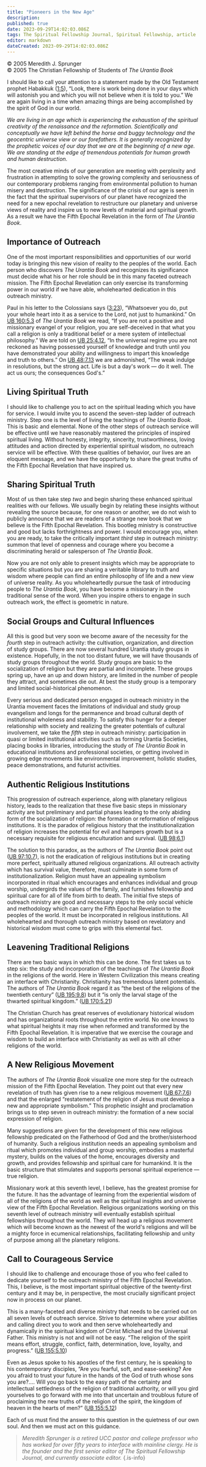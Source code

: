 ```yaml
---
title: "Pioneers in the New Age"
description: 
published: true
date: 2023-09-29T14:02:03.086Z
tags: The Spiritual Fellowship Journal, Spiritual Fellowship, article
editor: markdown
dateCreated: 2023-09-29T14:02:03.086Z
---
```


<p class="v-card v-sheet theme--light gray lighten-3 px-2">© 2005 Meredith J. Sprunger<br>© 2005 The Christian Fellowship of Students of <i>The Urantia Book</i></p>

I should like to call your attention to a statement made by the Old Testament prophet Habakkuk ([1:5](/en/Bible/Habakkuk/1#v5)), “Look, there is work being done in your days which will astonish you and which you will not believe when it is told to you.” We are again living in a time when amazing things are being accomplished by the spirit of God in our world.

_We are living in an age which is experiencing the exhaustion of the spiritual creativity of the renaissance and the reformation. Scientifically and conceptually we have left behind the horse and buggy technology and the geocentric universe view or our forefathers. It is generally recognized by the prophetic voices of our day that we are at the beginning of a new age. We are standing at the edge of tremendous potentials for human growth and human destruction._

The most creative minds of our generation are meeting with perplexity and frustration in attempting to solve the growing complexity and seriousness of our contemporary problems ranging from environmental pollution to human misery and destruction. The significance of the crisis of our age is seen in the fact that the spiritual supervisors of our planet have recognized the need for a new epochal revelation to restructure our planetary and universe views of reality and inspire us to new levels of material and spiritual growth. As a result we have the Fifth Epochal Revelation in the form of _The Urantia Book_.

## Importance of Outreach

One of the most important responsibilities and opportunities of our world today is bringing this new vision of reality to the peoples of the world. Each person who discovers _The Urantia Book_ and recognizes its significance must decide what his or her role should be in this many faceted outreach mission. The Fifth Epochal Revelation can only exercise its transforming power in our world if we have able, wholehearted dedication in this outreach ministry.

Paul in his letter to the Colossians says ([3:23](/en/Bible/Colossians/3#v23)), “Whatsoever you do, put your whole heart into it as a service to the Lord, not just to humankind.” On [UB 160:5.3](/en/The_Urantia_Book/160#p5_3) of _The Urantia Book_ we read, “If you are not a positive and missionary evangel of your religion, you are self-deceived in that what you call a religion is only a traditional belief or a mere system of intellectual philosophy.” We are told on [UB 25:4.12](/en/The_Urantia_Book/25#p4_12), “In the universal regime you are not reckoned as having possessed yourself of knowledge and truth until you have demonstrated your ability and willingness to impart this knowledge and truth to others.” On [UB 48:7.13](/en/The_Urantia_Book/48#p7_13) we are admonished, “The weak indulge in resolutions, but the strong act. Life is but a day's work — do it well. The act us ours; the consequences God's.”

## Living Spiritual Truth

I should like to challenge you to act on the spiritual leading which you have for service. I would invite you to ascend the seven-step ladder of outreach ministry. Step one is the level of living the teachings of _The Urantia Book_. This is basic and elemental. None of the other steps of outreach service will be effective until we have reasonably mastered the principles of inspired spiritual living. Without honesty, integrity, sincerity, trustworthiness, loving attitudes and action directed by experiential spiritual wisdom, no outreach service will be effective. With these qualities of behavior, our lives are an eloquent message, and we have the opportunity to share the great truths of the Fifth Epochal Revelation that have inspired us.

## Sharing Spiritual Truth

Most of us then take step _two_ and begin sharing these enhanced spiritual realities with our fellows. We usually begin by relating these insights without revealing the source because, for one reason or another, we do not wish to publicly announce that we are readers of a strange new book that we believe is the Fifth Epochal Revelation. This bootleg ministry is constructive and good but lacks forthrightness and power. I would encourage you, when you are ready, to take the critically important _third_ step in outreach ministry: summon that level of openness and courage where you become a discriminating herald or salesperson of _The Urantia Book_.

Now you are not only able to present insights which may be appropriate to specific situations but you are sharing a veritable library to truth and wisdom where people can find an entire philosophy of life and a new view of universe reality. As you wholeheartedly pursue the task of introducing people to _The Urantia Book_, you have become a missionary in the traditional sense of the word. When you inspire others to engage in such outreach work, the effect is geometric in nature.

## Social Groups and Cultural Influences

All this is good but very soon we become aware of the necessity for the _fourth_ step in outreach activity: the cultivation, organization, and direction of study groups. There are now several hundred Urantia study groups in existence. Hopefully, in the not too distant future, we will have thousands of study groups throughout the world. Study groups are basic to the socialization of religion but they are partial and incomplete. These groups spring up, have an up and down history, are limited in the number of people they attract, and sometimes die out. At best the study group is a temporary and limited social-historical phenomenon.

Every serious and dedicated person engaged in outreach ministry in the Urantia movement faces the limitations of individual and study group evangelism and longs for the permanence and broad cultural depth of institutional wholeness and stability. To satisfy this hunger for a deeper relationship with society and realizing the greater potentials of cultural involvement, we take the _fifth_ step in outreach ministry: participation in quasi or limited institutional activities such as forming Urantia Societies, placing books in libraries, introducing the study of _The Urantia Book_ in educational institutions and professional societies, or getting involved in growing edge movements like environmental improvement, holistic studies, peace demonstrations, and futurist activities.

## Authentic Religious Institutions

This progression of outreach experience, along with planetary religious history, leads to the realization that these five basic steps in missionary activity are but preliminary and partial phases leading to the only abiding form of the socialization of religion: the formation or reformation of religious institutions. It is the paradox of religious history that the institutionalization of religion increases the potential for evil and hampers growth but is a necessary requisite for religious enculturation and survival. ([UB 98:6.1](/en/The_Urantia_Book/98#p6_1))

The solution to this paradox, as the authors of _The Urantia Book_ point out ([UB 97:10.7](/en/The_Urantia_Book/97#p10_7)), is not the eradication of religious institutions but in creating more perfect, spiritually attuned religious organizations. All outreach activity which has survival value, therefore, must culminate in some form of institutionalization. Religion must have an appealing symbolism incorporated in ritual which encourages and enhances individual and group worship, undergirds the values of the family, and furnishes fellowship and spiritual care for all of life from birth to death. The initial five steps of outreach ministry are good and necessary steps to the only social vehicle and methodology which can carry the Fifth Epochal Revelation to the peoples of the world. It must be incorporated in religious institutions. All wholehearted and thorough outreach ministry based on revelatory and historical wisdom must come to grips with this elemental fact.

## Leavening Traditional Religions

There are two basic ways in which this can be done. The first takes us to step six: the study and incorporation of the teachings of _The Urantia Book_ in the religions of the world. Here in Western Civilization this means creating an interface with Christianity. Christianity has tremendous latent potentials. The authors of _The Urantia Book_ regard it as “the best of the religions of the twentieth century” ([UB 195:9.8](/en/The_Urantia_Book/195#p9_8)) but it “is only the larval stage of the thwarted spiritual kingdom.” ([UB 170:5.21](/en/The_Urantia_Book/170#p5_21))

The Christian Church has great reserves of evolutionary historical wisdom and has organizational roots throughout the entire world. No one knows to what spiritual heights it may rise when reformed and transformed by the Fifth Epochal Revelation. It is imperative that we exercise the courage and wisdom to build an interface with Christianity as well as with all other religions of the world.

## A New Religious Movement

The authors of _The Urantia Book_ visualize one more step for the outreach mission of the Fifth Epochal Revelation. They point out that every new revelation of truth has given rise to a new religious movement ([UB 67:7.6](/en/The_Urantia_Book/67#p7_6)) and that the enlarged “restatement of the religion of Jesus must develop a new and appropriate symbolism.” This prophetic insight and proclamation brings us to step seven in outreach ministry: the formation of a new social expression of religion.

Many suggestions are given for the development of this new religious fellowship predicated on the Fatherhood of God and the brother/sisterhood of humanity. Such a religious institution needs an appealing symbolism and ritual which promotes individual and group worship, embodies a masterful mystery, builds on the values of the home, encourages diversity and growth, and provides fellowship and spiritual care for humankind. It is the basic structure that stimulates and supports personal spiritual experience — true religion.

Missionary work at this seventh level, I believe, has the greatest promise for the future. It has the advantage of learning from the experiential wisdom of all of the religions of the world as well as the spiritual insights and universe view of the Fifth Epochal Revelation. Religious organizations working on this seventh level of outreach ministry will eventually establish spiritual fellowships throughout the world. They will head up a religious movement which will become known as the newest of the world's religions and will be a mighty force in ecumenical relationships, facilitating fellowship and unity of purpose among all the planetary religions.

## Call to Courageous Service

I should like to challenge and encourage those of you who feel called to dedicate yourself to the outreach ministry of the Fifth Epochal Revelation. This, I believe, is the most important spiritual objective of the twenty-first century and it may be, in perspective, the most crucially significant project now in process on our planet.

This is a many-faceted and diverse ministry that needs to be carried out on all seven levels of outreach service. Strive to determine where your abilities and calling direct you to work and then serve wholeheartedly and dynamically in the spiritual kingdom of Christ Michael and the Universal Father. This ministry is not and will not be easy. “The religion of the spirit means effort, struggle, conflict, faith, determination, love, loyalty, and progress.” ([UB 155:5.10](/en/The_Urantia_Book/155#p5_10))

Even as Jesus spoke to his apostles of the first century, he is speaking to his contemporary disciples, “Are you fearful, soft, and ease-seeking? Are you afraid to trust your future in the hands of the God of truth whose sons you are?.... Will you go back to the easy path of the certainty and intellectual settledness of the religion of traditional authority, or will you gird yourselves to go forward with me into that uncertain and troublous future of proclaiming the new truths of the religion of the spirit, the kingdom of heaven in the hearts of men?” ([UB 155:5.12](/en/The_Urantia_Book/155#p5_12))

Each of us must find the answer to this question in the quietness of our own soul. And then we must act on this guidance.

> _Meredith Sprunger is a retired UCC pastor and college professor who has worked for over fifty years to interface with mainline clergy. He is the founder and the first senior editor of The Spiritual Fellowship Journal, and currently associate editor._
{.is-info}